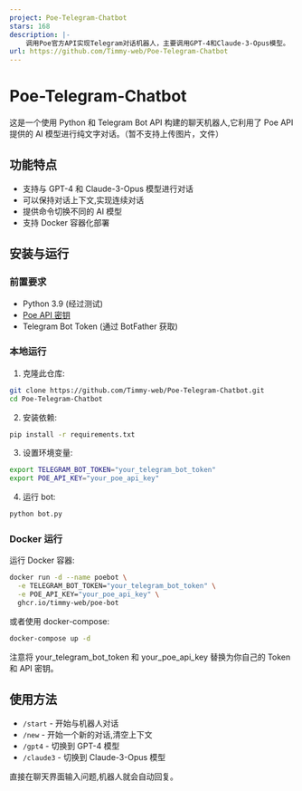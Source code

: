 ```yaml
---
project: Poe-Telegram-Chatbot
stars: 168
description: |-
    调用Poe官方API实现Telegram对话机器人，主要调用GPT-4和Claude-3-Opus模型。
url: https://github.com/Timmy-web/Poe-Telegram-Chatbot
---
```


# Poe-Telegram-Chatbot

这是一个使用 Python 和 Telegram Bot API 构建的聊天机器人,它利用了 Poe API 提供的 AI 模型进行纯文字对话。（暂不支持上传图片，文件）

## 功能特点

- 支持与 GPT-4 和 Claude-3-Opus 模型进行对话
- 可以保持对话上下文,实现连续对话
- 提供命令切换不同的 AI 模型
- 支持 Docker 容器化部署

## 安装与运行

### 前置要求

- Python 3.9 (经过测试)
- [Poe API 密钥](https://poe.com/api_key)
- Telegram Bot Token (通过 BotFather 获取)

### 本地运行

1. 克隆此仓库:
```bash
git clone https://github.com/Timmy-web/Poe-Telegram-Chatbot.git
cd Poe-Telegram-Chatbot
```

2. 安装依赖:
```bash
pip install -r requirements.txt
```

3. 设置环境变量:
```bash
export TELEGRAM_BOT_TOKEN="your_telegram_bot_token"
export POE_API_KEY="your_poe_api_key"
```

4. 运行 bot:
```bash
python bot.py
```

### Docker 运行

运行 Docker 容器:
```bash
docker run -d --name poebot \
  -e TELEGRAM_BOT_TOKEN="your_telegram_bot_token" \
  -e POE_API_KEY="your_poe_api_key" \
  ghcr.io/timmy-web/poe-bot
```
或者使用 docker-compose:
```bash
docker-compose up -d
```
注意将 your_telegram_bot_token 和 your_poe_api_key 替换为你自己的 Token 和 API 密钥。

## 使用方法

- `/start` - 开始与机器人对话 
- `/new` - 开始一个新的对话,清空上下文
- `/gpt4` - 切换到 GPT-4 模型
- `/claude3` - 切换到 Claude-3-Opus 模型

直接在聊天界面输入问题,机器人就会自动回复。

